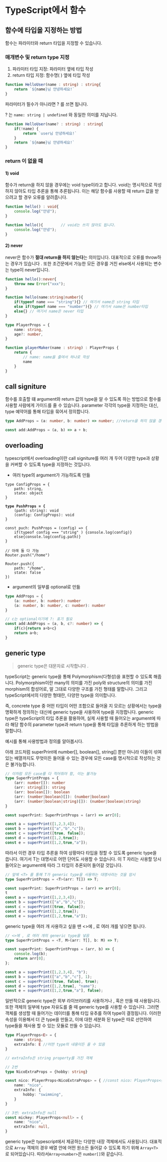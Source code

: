 # TypeScript에서 함수

## 함수에 타입을 지정하는 방법

함수는 파라미터와 return 타입을 지정할 수 있습니다.

### 매개변수 및  return type 지정

1. 파라미터 타입 지정: 파라미터 옆에 타입 작성
2. return 타입 지정: 함수명( ) 옆에 타입 작성

```typescript
function HelloUser(name : string) : string{
    return `${name}님 안녕하세요!`
}
```

파라미터가 필수가 아니라면 ? 를 쓰면 됩니다.

? 는 `name: string | undefined` 와 동일한  의미를 지닙니다.

```typescript
function HelloUser(name? : string) : string{
    if(!name) {
        return `user님 안녕하세요!`
    }
    return `${name}님 안녕하세요!`
}
```

### return 이 없을 때

#### 1) void

함수가 return을 하지 않을 경우에는 void type이라고 합니다. void는 명시적으로 작성하지 않아도 타입 추론을 통해 추론됩니다. 이는 해당 함수를 사용할 때 return 값을 받으려고 할 경우 오류를 알려줍니다.

```typescript
function hello() : void{
    console.log("안녕");
}

function hello(){        // void는 쓰지 않아도 됩니다.
    console.log("안녕");
}
```

#### 2) never

never은 함수가 **절대 return을 하지 않는다**는 의미입니다. 대표적으로 오류를 throw하는 경우가 있습니다 . 또한 조건문에서 가능한 모든 경우를 거친 else에서 사용되는 변수는 type이 never입니다.

```typescript
function hello():never{
    throw new Error("xxx");
}

function hello(name:string|number){
    if(typeof name === "string"){} // 여기서 name은 string 타입 
    else if(typeof name === "number"){} // 여기서 name은 number타입 
    else{} // 여기서 name은 never 타입 
}
```



```typescript
type PlayerProps = {
    name: string,
    age?: number,
}

function playerMaker(name : string) : PlayerProps {
    return {
        // name: name을 줄여서 하나로 작성 
        name
    }
}
```

## call signiture

함수를 호출할 떄 argument와 return 값의 type을 알 수 있도록 하는 방법으로 함수를 사용할 사람에게 가이드를 줄 수 있습니다. parameter 각각의 type을 지정하는 대신, type 예약어를 통해 타입을 묶어서 정의합니다.

```typescript
type AddProps = (a: number, b: number) => number; //return을 하지 않을 경우에는 void

const add:AddProps = (a, b) => a + b;
```

## overloading

typescript에서 overloading이란 call signiture를 여러 개 두어 다양한 type과 상황을 커버할 수 있도록 type을 지정하는 것입니다.

* 여러 type의 argument가 가능하도록 만듦

<pre class="language-typescript"><code class="lang-typescript">type ConfigProps = {
    path: string,
    state: object
}

<strong>type PushProps = {
</strong>    (path: string): void
    (config: ConfigProps): void
}

const puch: PushProps = (config) => {
    if(typeof config === "string" ) {console.log(config)}
    else{console.log(config.path)}
}

// 아래 둘 다 가능
Router.push("/home")

Router.push({
    path: "/home",
    state: false
})
</code></pre>

* argument의 일부를 optional로 만듦

```typescript
type AddProps = {
    (a: number, b: number): number
    (a: number, b: number, c: number): number
}

// c는 optional이기에 ?: 표기 필요
const add:AddProps = (a, b, c?: number) => {
    if(c){return a+b+c}
    return a+b;
}
```

## generic type

> generic type은 대문자로 시작합니다 .

typeScript는 generic type을 통해 Polymorphism(다형성)을 표현할 수 있도록 해줍니다. Polymorphism이란 many의 의미를 가진 poly와 structure의 의미를 가진 morphism의 합성어로, 말 그대로 다양한 구조를 가진 형태를 말합니다. 그리고 typeScript에서의 다양한 형태란, 다양한 type을 의미합니다.

즉, concrete type 중 어떤 타입이 어떤 조합으로 들어올 지 모르는 상황에서는 type을 명확하게 정의하는 대신에 generic type을 사용하여 type을 지정합니다. generic type은 typeScript의 타입 추론을 활용하여, 실제 사용할 때 들어오는 argument에 따라 해당 함수의 parameter type과 return type을 통해 타입을 추론하게 하는 방법을 말합니다.

예시를 통해 사용방법과 정의를 알아봅시다.

아래 코드처럼 superPrint에 number\[], boolean\[], string\[] 뿐만 아니라 이들이 섞여있는 배열까지도 무엇이든 들어올 수 있는 경우에 모든 case를 명시적으로 작성하는 것은 불가능합니다.

```typescript
// 이처럼 모든 case를 다 적어줘야 함, 이는 불가능
type SuperPrintProps = {
	(arr: number[]): number
	(arr: string[]): string
	(arr: boolean[]): boolean
	(arr: (number|boolean)[]): (number|boolean)
	(arr: (number|boolean|string)[]): (number|boolean|string)
}

const superPrint: SuperPrintProps = (arr) => arr[0];

const a = superPrint([1,2,3,4]);
const b = superPrint(["a","b","c"]);
const c = superPrint([true, false]);
const d = superPrint([1,2,true]);
const e = superPrint([1,2,true,"a"]);
```

따라서 이런 경우 타입 추론을 하여 상황마다 타입을 정할 수 있도록 generic type을 씁니다. 여기서 T는 대명사로 어떤 단어도 사용할 수 있습니다. 이 T 자리는 사용할 당시 들어오는 argument에 따라 그 타입이 추론되어 들어갈 것입니다.

```typescript
// 앞에 <T> 를 통해 T가 generic type을 사용하는 대명사라는 것을 암시
type SuperPrintProps = <T>(arr: T[]) => T;

const superPrint: SuperPrintProps = (arr) => arr[0];
t
const a = superPrint([1,2,3,4]);
const b = superPrint(["a","b","c"]);
const c = superPrint([true, false]);
const d = superPrint([1,2,true]);
const e = superPrint([1,2,true,"a"]);
```

generic type을 여러 개 사용하고 싶을 땐 <>에 , 로 여러 개를 넣으면 됩니다.

```typescript
// <>에 , 로 여러 개의 generic type을 넣음
type SuperPrintProps = <T, M>(arr: T[], b: M) => T;

const superPrint: SuperPrintProps = (arr, b) => {
	console.log(b);
	return arr[0];
};

const a = superPrint([1,2,3,4], "b");
const b = superPrint(["a","b","c"], 1);
const c = superPrint([true, false], true);
const d = superPrint([1,2,true], "name");
const e = superPrint([1,2,true,"a"], false);
```

일반적으로 generic type은 외부 라이브러리를 사용하거나 , 혹은 만들 때 사용됩니다. 또한 객체의 일부에 type 자유도를 줄 때 generic type를 사용할 수 있습니다. 그러면 객체를 생성할 때 들어가는 데이터를 통해 타입 유추를 하여 type이 결정됩니다. 이러한 속성을 이용해서 더 큰 type을 만들고, 이에 대한 세분화 된 type은 따로 선언하여 type들을 재사용 할 수 있는 모듈로 만들 수 있습니다.

```typescript
type PlayerProps<E> = {
	name: string,
	extraInfo: E //어떤 type의 내용이든 올 수 있음
}

// extraInfo은 string property를 가진 객체

// 2번
type NicoExtraProps = {hobby: string}

const nico: PlayerProps<NicoExtraProps> = { //const nico: PlayerProps<{hobby: string}>
	name: "nico",
	extraInfo: {
		hobby: "swimming",
	}
}

// 3번: extraInfo은 null
const mickey: PlayerProps<null> = {
	name: "nico",
	extraInfo: null,
}
```

generic type은 typescript에서 제공하는 다양한 내장 객체에서도 사용됩니다. 대표적으로 `Array` 객체의 경우 배열 안에 어떤 원소든 들어갈 수 있도록 하기 위해 `Array<T>`로 되어있습니다. 따라서`Array<number>`은 `number[]`와 같습니다.
